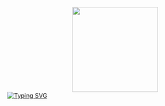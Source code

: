 <div align="center">
  <img height="200" src="https://imgflip.com/gif/a66ped"  />
</div>
<a href="https://git.io/typing-svg"><img src="https://readme-typing-svg.herokuapp.com?font=Fira+Code&pause=1000&center=true&width=435&lines=Frontend+Developer;Discord+bot+Developer" alt="Typing SVG" /></a>
